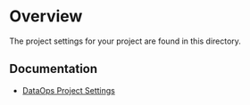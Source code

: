 # Overview
The project settings for your project are found in this directory.

## Documentation
* [DataOps Project Settings](https://docs.dataops.live/docs/concepts/project-settings/)
